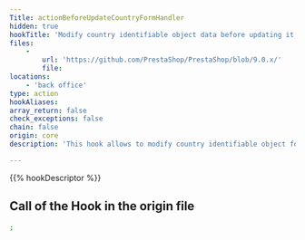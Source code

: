 ```yaml
---
Title: actionBeforeUpdateCountryFormHandler
hidden: true
hookTitle: 'Modify country identifiable object data before updating it'
files:
    -
        url: 'https://github.com/PrestaShop/PrestaShop/blob/9.0.x/'
        file: 
locations:
    - 'back office'
type: action
hookAliases: 
array_return: false
check_exceptions: false
chain: false
origin: core
description: 'This hook allows to modify country identifiable object forms data before it was updated'

---
```


{{% hookDescriptor %}}

## Call of the Hook in the origin file

```php
;
```
